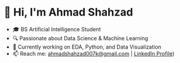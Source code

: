 # 👋 Hi, I'm Ahmad Shahzad

- 🎓 BS Artificial Intelligence Student
- 🔍 Passionate about Data Science & Machine Learning
- 🧪 Currently working on EDA, Python, and Data Visualization
- 📫 Reach me: ahmadshahzad007k@gmail.com | [LinkedIn Profile](https://www.linkedin.com/in/ahmad-shahzad-46a744248/))
<!--
**ahmad-186/ahmad-186** is a ✨ _special_ ✨ repository because its `README.md` (this file) appears on your GitHub profile.

Here are some ideas to get you started:

- 🔭 I’m currently working on ...
- 🌱 I’m currently learning ...
- 👯 I’m looking to collaborate on ...
- 🤔 I’m looking for help with ...
- 💬 Ask me about ...
- 📫 How to reach me: ...
- 😄 Pronouns: ...
- ⚡ Fun fact: ...
-->
